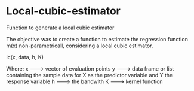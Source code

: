 # Local-cubic-estimator
Function to generate a local cubic estimator

The objective was to create a function to estimate the regression function m(x) non-parametricall, considering a local cubic estimator.

lc(x, data, h, K)
  
Where:
  x ---> vector of evaluation points
  y ---> data frame or list containing the sample data for X as the 
         predictor variable and Y the response variable
  h ---> the bandwith
  K ---> kernel function
